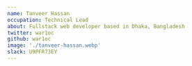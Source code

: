 ```yaml
---
name: Tanveer Hassan
occupation: Technical Lead
about: Fullstack web developer based in Dhaka, Bangladesh
twitter: war1oc
github: war1oc
image: './tanveer-hassan.webp'
slack: U9PFR73EY
---
```

